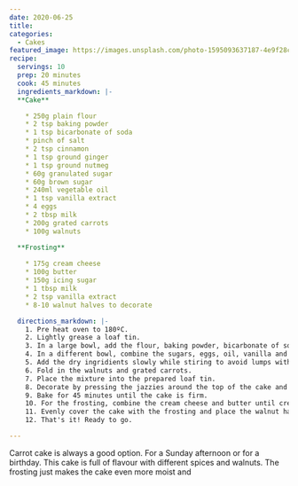 ```yaml
---
date: 2020-06-25
title:
categories:
  - Cakes
featured_image: https://images.unsplash.com/photo-1595093637187-4e9f28c337c9?ixlib=rb-1.2.1&ixid=eyJhcHBfaWQiOjEyMDd9&auto=format&fit=crop&w=1050&q=80
recipe:
  servings: 10
  prep: 20 minutes
  cook: 45 minutes
  ingredients_markdown: |-
  **Cake**

    * 250g plain flour
    * 2 tsp baking powder
    * 1 tsp bicarbonate of soda
    * pinch of salt
    * 2 tsp cinnamon
    * 1 tsp ground ginger
    * 1 tsp ground nutmeg
    * 60g granulated sugar
    * 60g brown sugar
    * 240ml vegetable oil
    * 1 tsp vanilla extract
    * 4 eggs
    * 2 tbsp milk
    * 200g grated carrots
    * 100g walnuts

  **Frosting**
  
    * 175g cream cheese
    * 100g butter
    * 150g icing sugar
    * 1 tbsp milk
    * 2 tsp vanilla extract
    * 8-10 walnut halves to decorate

  directions_markdown: |-
    1. Pre heat oven to 180ºC.
    2. Lightly grease a loaf tin.
    3. In a large bowl, add the flour, baking powder, bicarbonate of soda, salt, cinnamon, ginger and nutmeg. Mix well until combined.
    4. In a different bowl, combine the sugars, eggs, oil, vanilla and milk together.
    5. Add the dry ingridients slowly while stiring to avoid lumps with a metal spoon.
    6. Fold in the walnuts and grated carrots.
    7. Place the mixture into the prepared loaf tin.
    8. Decorate by pressing the jazzies around the top of the cake and sprinkle over the chocolate curls.
    9. Bake for 45 minutes until the cake is firm.
    10. For the frosting, combine the cream cheese and butter until creamy and soft. Add the icing sugar, milk and vanilla extract and whisk until there are no lumps.
    11. Evenly cover the cake with the frosting and place the walnut halves on top to decorate.
    12. That's it! Ready to go.

---
```

Carrot cake is always a good option. For a Sunday afternoon or for a birthday. This cake is full of flavour with different spices and walnuts. The frosting just makes the cake even more moist and
